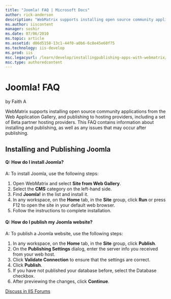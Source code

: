 ```yaml
---
title: "Joomla! FAQ | Microsoft Docs"
author: rick-anderson
description: "WebMatrix supports installing open source community applications from the Web Application Gallery, and publishing to hosting providers, including a set of Be..."
ms.author: iiscontent
manager: soshir
ms.date: 07/06/2010
ms.topic: article
ms.assetid: d06d5158-13c1-44f0-a0b6-6c8e45e60f75
ms.technology: iis-develop
ms.prod: iis
msc.legacyurl: /learn/develop/installingpublishing-apps-with-webmatrix/joomla-faq
msc.type: authoredcontent
---
```

Joomla! FAQ
====================
by Faith A

WebMatrix supports installing open source community applications from the Web Application Gallery, and publishing to hosting providers, including a set of Beta partner hosting providers. This FAQ contains information about installing and publishing, as well as any issues that may occur after publishing.

## Installing and Publishing Joomla

#### Q: How do I install Joomla?

A: To install Joomla, use the following steps:

1. Open WebMatrix and select **Site from Web Gallery**.
2. Select the **CMS** category on the left-hand side.
3. Find **Joomla!** in the list and install it.
4. In any workspace, on the **Home** tab, in the **Site** group, click **Run** or press F12 to open the site in your default web browser.
5. Follow the instructions to complete installation.

#### Q: How do I publish my Joomla website?

A: To publish a Joomla website, use the following steps:

1. In any workspace, on the **Home** tab, in the **Site** group, click **Publish**.
2. On the **Publishing Settings** dialog, enter the server info you received from your web host.
3. Click **Validate Connection** to ensure that the settings are correct.
4. Click **Publish**.
5. If you have not published your database before, select the Database checkbox.
6. After previewing the changes, click **Continue**.
  
  
[Discuss in IIS Forums](https://forums.iis.net/1166.aspx)